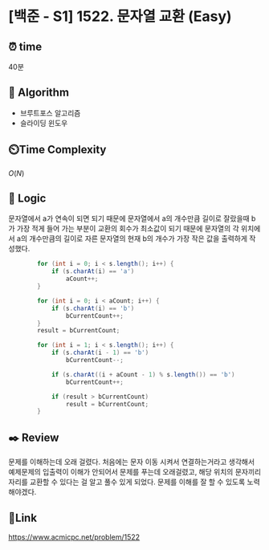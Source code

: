 # [백준 - S1] 1522. 문자열 교환 (Easy)

## ⏰ **time**

40분

## :pushpin: **Algorithm**

- 브루트포스 알고리즘
- 슬라이딩 윈도우

## ⏲️**Time Complexity**

$O(N)$

## :round_pushpin: **Logic**

문자열에서 a가 연속이 되면 되기 때문에 문자열에서 a의 개수만큼 길이로 잘랐을때 b가 가장 적게 들어 가는 부분이 교환의 회수가 최소값이 되기 때문에 문자열의 각 위치에서 a의 개수만큼의 길이로 자른 문자열의 현재 b의 개수가 가장 작은 값을 출력하게 작성했다.

```java
		for (int i = 0; i < s.length(); i++) {
			if (s.charAt(i) == 'a')
				aCount++;
		}

		for (int i = 0; i < aCount; i++) {
			if (s.charAt(i) == 'b')
				bCurrentCount++;
		}
		result = bCurrentCount;

		for (int i = 1; i < s.length(); i++) {
			if (s.charAt(i - 1) == 'b')
				bCurrentCount--;

			if (s.charAt((i + aCount - 1) % s.length()) == 'b')
				bCurrentCount++;

			if (result > bCurrentCount)
				result = bCurrentCount;
		}
```

## :black_nib: **Review**

문제를 이해하는데 오래 걸렸다. 처음에는 문자 이동 시켜서 연결하는거라고 생각해서 예제문제의 입출력이 이해가 안되어서 문제를 푸는데 오래걸렸고, 해당 위치의 문자끼리 자리를 교환할 수 있다는 걸 알고 풀수 있게 되었다. 문제를 이해를 잘 할 수 있도록 노력해야겠다.

## 📡**Link**

https://www.acmicpc.net/problem/1522
